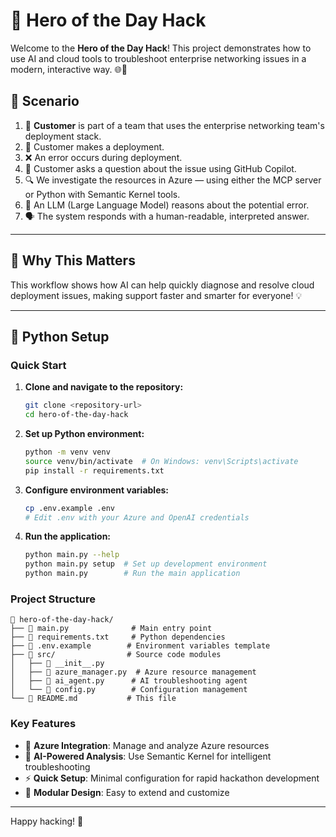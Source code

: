 
# 🚀 Hero of the Day Hack

Welcome to the **Hero of the Day Hack**! This project demonstrates how to use AI and cloud tools to troubleshoot enterprise networking issues in a modern, interactive way. 🌐🤖

## 📝 Scenario

1. 👤 **Customer** is part of a team that uses the enterprise networking team's deployment stack.
2. 🚀 Customer makes a deployment.
3. ❌ An error occurs during deployment.
4. 💬 Customer asks a question about the issue using GitHub Copilot.
5. 🔍 We investigate the resources in Azure — using either the MCP server or Python with Semantic Kernel tools.
6. 🧠 An LLM (Large Language Model) reasons about the potential error.
7. 🗣️ The system responds with a human-readable, interpreted answer.

---

## 🌟 Why This Matters

This workflow shows how AI can help quickly diagnose and resolve cloud deployment issues, making support faster and smarter for everyone! 💡

---

## 🐍 Python Setup

### Quick Start

1. **Clone and navigate to the repository:**
   ```bash
   git clone <repository-url>
   cd hero-of-the-day-hack
   ```

2. **Set up Python environment:**
   ```bash
   python -m venv venv
   source venv/bin/activate  # On Windows: venv\Scripts\activate
   pip install -r requirements.txt
   ```

3. **Configure environment variables:**
   ```bash
   cp .env.example .env
   # Edit .env with your Azure and OpenAI credentials
   ```

4. **Run the application:**
   ```bash
   python main.py --help
   python main.py setup  # Set up development environment
   python main.py        # Run the main application
   ```

### Project Structure

```
📁 hero-of-the-day-hack/
├── 📄 main.py              # Main entry point
├── 📄 requirements.txt     # Python dependencies
├── 📄 .env.example        # Environment variables template
├── 📁 src/                # Source code modules
│   ├── 📄 __init__.py
│   ├── 📄 azure_manager.py  # Azure resource management
│   ├── 📄 ai_agent.py      # AI troubleshooting agent
│   └── 📄 config.py        # Configuration management
└── 📄 README.md           # This file
```

### Key Features

- 🔧 **Azure Integration**: Manage and analyze Azure resources
- 🤖 **AI-Powered Analysis**: Use Semantic Kernel for intelligent troubleshooting
- ⚡ **Quick Setup**: Minimal configuration for rapid hackathon development
- 🎯 **Modular Design**: Easy to extend and customize

---

Happy hacking! 🎉